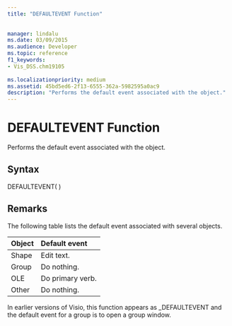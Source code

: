 ```yaml
---
title: "DEFAULTEVENT Function"
 
 
manager: lindalu
ms.date: 03/09/2015
ms.audience: Developer
ms.topic: reference
f1_keywords:
- Vis_DSS.chm19105
 
ms.localizationpriority: medium
ms.assetid: 45bd5ed6-2f13-6555-362a-5982595a0ac9
description: "Performs the default event associated with the object."
---
```


# DEFAULTEVENT Function

Performs the default event associated with the object.
  
## Syntax

DEFAULTEVENT( )
  
## Remarks

The following table lists the default event associated with several objects.
  
|**Object**|**Default event**|
|:-----|:-----|
|Shape  <br/> |Edit text. |
|Group  <br/> |Do nothing. |
|OLE  <br/> |Do primary verb. |
|Other  <br/> |Do nothing. |
   
In earlier versions of Visio, this function appears as _DEFAULTEVENT and the default event for a group is to open a group window. 
  

